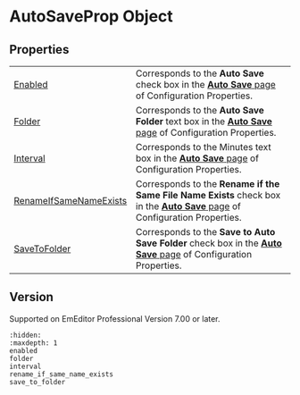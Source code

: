 # AutoSaveProp Object

## Properties

|     |     |
| --- | --- |
| [Enabled](enabled) | Corresponds to the **Auto Save** check box in the [**Auto Save** page](../../dlg/properties/autosave/index) of Configuration Properties. |
| [Folder](folder) | Corresponds to the **Auto Save Folder** text box in the [**Auto Save** page](../../dlg/properties/autosave/index) of Configuration Properties. |
| [Interval](interval) | Corresponds to the Minutes text box in the [**Auto Save** page](../../dlg/properties/autosave/index) of Configuration Properties. |
| [RenameIfSameNameExists](rename_if_same_name_exists) | Corresponds to the **Rename if the Same File Name Exists** check box in the [**Auto Save** page](../../dlg/properties/autosave/index) of Configuration Properties. |
| [SaveToFolder](save_to_folder) | Corresponds to the **Save to Auto Save Folder** check box in the [**Auto Save** page](../../dlg/properties/autosave/index) of Configuration Properties. |

## Version

Supported on EmEditor Professional Version 7.00 or later.


```{toctree}
:hidden:
:maxdepth: 1
enabled
folder
interval
rename_if_same_name_exists
save_to_folder
```
